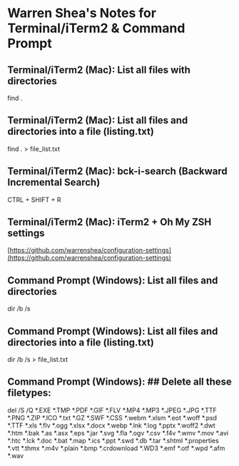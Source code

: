 # Warren Shea's Notes for Terminal/iTerm2 & Command Prompt

## Terminal/iTerm2 (Mac): List all files with directories
find .

## Terminal/iTerm2 (Mac): List all files and directories into a file (listing.txt)
find . > file_list.txt

## Terminal/iTerm2 (Mac): bck-i-search (Backward Incremental Search)
CTRL + SHIFT + R

## Terminal/iTerm2 (Mac): iTerm2 + Oh My ZSH settings
[https://github.com/warrenshea/configuration-settings](https://github.com/warrenshea/configuration-settings)

## Command Prompt (Windows): List all files and directories
dir /b /s

## Command Prompt (Windows): List all files and directories into a file (listing.txt)
dir /b /s > file_list.txt

## Command Prompt (Windows): ## Delete all these filetypes:
del /S /Q *.EXE *.TMP *.PDF *.GIF *.FLV *.MP4 *.MP3 *.JPEG *.JPG *.TTF *.PNG *.ZIP *.ICO *.txt *.GZ *.SWF *.CSS *.webm *.xlsm *.eot *.woff *.psd *.TTF *.xls *.flv *.ogg *.xlsx *.docx *.webp *.lnk *.log *.pptx *.woff2 *.dwt *.htm *.bak *.as *.asx *.eps *.jar *.svg *.fla *.ogv *.csv *.f4v *.wmv *.mov *.avi *.htc *.lck *.doc *.bat *.map *.ics *.ppt *.swd *.db *.tar *.shtml *.properties *.vtt *.thmx *.m4v *.plain *.bmp *.crdownload *.WD3 *.emf *.otf *.wpd *.afm *.wav
